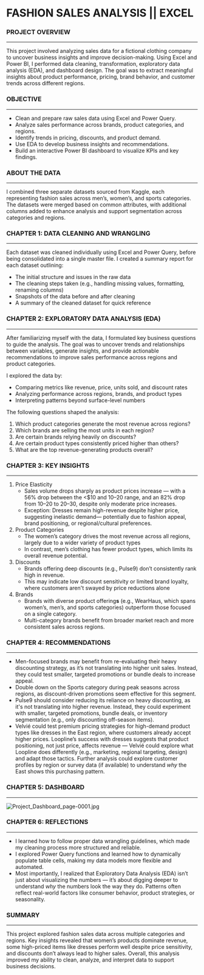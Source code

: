 # FASHION SALES ANALYSIS || EXCEL

### PROJECT OVERVIEW

---

This project involved analyzing sales data for a fictional clothing company to uncover business insights and improve decision-making. Using Excel and Power BI, I performed data cleaning, transformation, exploratory data analysis (EDA), and dashboard design. The goal was to extract meaningful insights about product performance, pricing, brand behavior, and customer trends across different regions.

### OBJECTIVE

---

- Clean and prepare raw sales data using Excel and Power Query.
- Analyze sales performance across brands, product categories, and regions.
- Identify trends in pricing, discounts, and product demand.
- Use EDA to develop business insights and recommendations.
- Build an interactive Power BI dashboard to visualize KPIs and key findings.

### ABOUT THE DATA

---

I combined three separate datasets sourced from Kaggle, each representing fashion sales across men’s, women’s, and sports categories. The datasets were merged based on common attributes, with additional columns added to enhance analysis and support segmentation across categories and regions.

### CHAPTER 1: DATA CLEANING AND WRANGLING

---

Each dataset was cleaned individually using Excel and Power Query, before being consolidated into a single master file. I created a summary report for each dataset outlining:

- The initial structure and issues in the raw data
- The cleaning steps taken (e.g., handling missing values, formatting, renaming columns)
- Snapshots of the data before and after cleaning
- A summary of the cleaned dataset for quick reference

### CHAPTER 2: EXPLORATORY DATA ANALYSIS (EDA)

---

After familiarizing myself with the data, I formulated key business questions to guide the analysis. The goal was to uncover trends and relationships between variables, generate insights, and provide actionable recommendations to improve sales performance across regions and product categories.

I explored the data by:

- Comparing metrics like revenue, price, units sold, and discount rates
- Analyzing performance across regions, brands, and product types
- Interpreting patterns beyond surface-level numbers

The following questions shaped the analysis:

1. Which product categories generate the most revenue across regions?
2. Which brands are selling the most units in each region?
3. Are certain brands relying heavily on discounts?
4. Are certain product types consistently priced higher than others?
5. What are the top revenue-generating products overall?

### CHAPTER 3: KEY INSIGHTS

---

1. Price Elasticity
    - Sales volume drops sharply as product prices increase — with a 56% drop between the <$10 and $10–$20 range, and an 82% drop from $10–$20 to $20–$30, despite only moderate price increases.
    - Exception: Dresses remain high-revenue despite higher price, suggesting inelastic demand— potentially due to fashion appeal, brand positioning, or regional/cultural preferences.
2. Product Categories
    - The women’s category drives the most revenue across all regions, largely due to a wider variety of product types
    - In contrast, men’s clothing has fewer product types, which limits its overall revenue potential.
3. Discounts
    - Brands offering deep discounts (e.g., Pulse9) don’t consistently rank high in revenue.
    - This may indicate low discount sensitivity or limited brand loyalty, where customers aren't swayed by price reductions alone
4. Brands
    - Brands with diverse product offering**s** (e.g., WearHaus, which spans women’s, men’s, and sports categories) outperform those focused on a single category.
    - Multi-category brands benefit from broader market reach and more consistent sales across regions.

### CHAPTER 4: RECOMMENDATIONS

---

- Men-focused brands may benefit from re-evaluating their heavy discounting strategy, as it’s not translating into higher unit sales. Instead, they could test smaller, targeted promotions or bundle deals to increase appeal.
- Double down on the Sports category during peak seasons across regions, as discount-driven promotions seem effective for this segment.
- Pulse9 should consider reducing its reliance on heavy discounting, as it's not translating into higher revenue. Instead, they could experiment with smaller, targeted promotions, bundle deals, or inventory segmentation (e.g., only discounting off-season items).
- Velvié could test premium pricing strategies for high-demand product types like dresses in the East region, where customers already accept higher prices. Loopline’s success with dresses suggests that product positioning, not just price, affects revenue — Velvié could explore what Loopline does differently (e.g., marketing, regional targeting, design) and adapt those tactics. Further analysis could explore customer profiles by region or survey data (if available) to understand *why* the East shows this purchasing pattern.

### CHAPTER 5: DASHBOARD

---

![Project_Dashboard_page-0001.jpg](Project_Dashboard_page-0001.jpg)

### CHAPTER 6: REFLECTIONS

---

- I learned how to follow proper data wrangling guidelines, which made my cleaning process more structured and reliable.
- I explored Power Query functions and learned how to dynamically populate table cells, making my data models more flexible and automated.
- Most importantly, I realized that Exploratory Data Analysis (EDA) isn’t just about visualizing the numbers — it’s about digging deeper to understand *why* the numbers look the way they do. Patterns often reflect real-world factors like consumer behavior, product strategies, or seasonality.

### SUMMARY

---

This project explored fashion sales data across multiple categories and regions. Key insights revealed that women’s products dominate revenue, some high-priced items like dresses perform well despite price sensitivity, and discounts don’t always lead to higher sales. Overall, this analysis improved my ability to clean, analyze, and interpret data to support business decisions.
